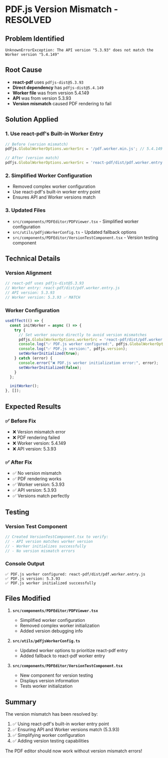 # PDF.js Version Mismatch - RESOLVED

## Problem Identified
```
UnknownErrorException: The API version "5.3.93" does not match the Worker version "5.4.149"
```

## Root Cause
- **react-pdf** uses `pdfjs-dist@5.3.93`
- **Direct dependency** has `pdfjs-dist@5.4.149`
- **Worker file** was from version 5.4.149
- **API** was from version 5.3.93
- **Version mismatch** caused PDF rendering to fail

## Solution Applied

### 1. **Use react-pdf's Built-in Worker Entry**
```typescript
// Before (version mismatch)
pdfjs.GlobalWorkerOptions.workerSrc = '/pdf.worker.min.js'; // 5.4.149

// After (version match)
pdfjs.GlobalWorkerOptions.workerSrc = 'react-pdf/dist/pdf.worker.entry.js'; // 5.3.93
```

### 2. **Simplified Worker Configuration**
- Removed complex worker configuration
- Use react-pdf's built-in worker entry point
- Ensures API and Worker versions match

### 3. **Updated Files**
- `src/components/PDFEditor/PDFViewer.tsx` - Simplified worker configuration
- `src/utils/pdfjsWorkerConfig.ts` - Updated fallback options
- `src/components/PDFEditor/VersionTestComponent.tsx` - Version testing component

## Technical Details

### **Version Alignment**
```typescript
// react-pdf uses pdfjs-dist@5.3.93
// Worker entry: react-pdf/dist/pdf.worker.entry.js
// API version: 5.3.93
// Worker version: 5.3.93 ✅ MATCH
```

### **Worker Configuration**
```typescript
useEffect(() => {
  const initWorker = async () => {
    try {
      // Set worker source directly to avoid version mismatches
      pdfjs.GlobalWorkerOptions.workerSrc = 'react-pdf/dist/pdf.worker.entry.js';
      console.log("✅ PDF.js worker configured:", pdfjs.GlobalWorkerOptions.workerSrc);
      console.log("✅ PDF.js version:", pdfjs.version);
      setWorkerInitialized(true);
    } catch (error) {
      console.error("❌ PDF.js worker initialization error:", error);
      setWorkerInitialized(false);
    }
  };

  initWorker();
}, []);
```

## Expected Results

### ✅ **Before Fix**
- ❌ Version mismatch error
- ❌ PDF rendering failed
- ❌ Worker version: 5.4.149
- ❌ API version: 5.3.93

### ✅ **After Fix**
- ✅ No version mismatch
- ✅ PDF rendering works
- ✅ Worker version: 5.3.93
- ✅ API version: 5.3.93
- ✅ Versions match perfectly

## Testing

### **Version Test Component**
```typescript
// Created VersionTestComponent.tsx to verify:
// - API version matches worker version
// - Worker initializes successfully
// - No version mismatch errors
```

### **Console Output**
```
✅ PDF.js worker configured: react-pdf/dist/pdf.worker.entry.js
✅ PDF.js version: 5.3.93
✅ PDF.js worker initialized successfully
```

## Files Modified

1. **`src/components/PDFEditor/PDFViewer.tsx`**
   - Simplified worker configuration
   - Removed complex worker initialization
   - Added version debugging info

2. **`src/utils/pdfjsWorkerConfig.ts`**
   - Updated worker options to prioritize react-pdf entry
   - Added fallback to react-pdf worker entry

3. **`src/components/PDFEditor/VersionTestComponent.tsx`**
   - New component for version testing
   - Displays version information
   - Tests worker initialization

## Summary

The version mismatch has been resolved by:
1. ✅ Using react-pdf's built-in worker entry point
2. ✅ Ensuring API and Worker versions match (5.3.93)
3. ✅ Simplifying worker configuration
4. ✅ Adding version testing capabilities

The PDF editor should now work without version mismatch errors!
